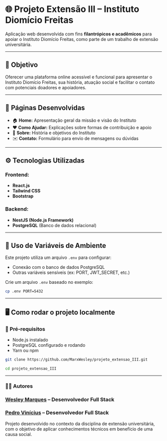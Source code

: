 # 🌐 Projeto Extensão III – Instituto Diomício Freitas

Aplicação web desenvolvida com fins **filantrópicos e acadêmicos** para apoiar o Instituto Diomício Freitas, como parte de um trabalho de extensão universitária.

---

## 🎯 Objetivo

Oferecer uma plataforma online acessível e funcional para apresentar o Instituto Diomício Freitas, sua história, atuação social e facilitar o contato com potenciais doadores e apoiadores.

---

## 📄 Páginas Desenvolvidas

- 🏠 **Home:** Apresentação geral da missão e visão do Instituto  
- ❤️ **Como Ajudar:** Explicações sobre formas de contribuição e apoio  
- 🧾 **Sobre:** História e objetivos do Instituto  
- ✉️ **Contato:** Formulário para envio de mensagens ou dúvidas  

---

## ⚙️ Tecnologias Utilizadas

### Frontend:
- **React.js**
- **Tailwind CSS**
- **Bootstrap**

### Backend:
- **NestJS (Node.js Framework)**
- **PostgreSQL** (Banco de dados relacional)

---

## 📁 Uso de Variáveis de Ambiente

Este projeto utiliza um arquivo `.env` para configurar:

- Conexão com o banco de dados PostgreSQL  
- Outras variáveis sensíveis (ex: PORT, JWT_SECRET, etc.)

Crie um arquivo `.env` baseado no exemplo:

```bash
cp .env PORT=5432
````

---

## 🖥️ Como rodar o projeto localmente

### 🔧 Pré-requisitos
- Node.js instalado
- PostgreSQL configurado e rodando
- Yarn ou npm

```bash
git clone https://github.com/MarxWesley/projeto_extensao_III.git

cd projeto_extensao_III
```
---

### 👨‍💻 Autores

### <a href='https://github.com/MarxWesley' about='_blank'>Wesley Marques</a> – Desenvolvedor Full Stack
### <a href='https://github.com/pedrovmdp' about='_blank'>Pedro Vinícius</a> – Desenvolvedor Full Stack

Projeto desenvolvido no contexto da disciplina de extensão universitária, com o objetivo de aplicar conhecimentos técnicos em benefício de uma causa social.